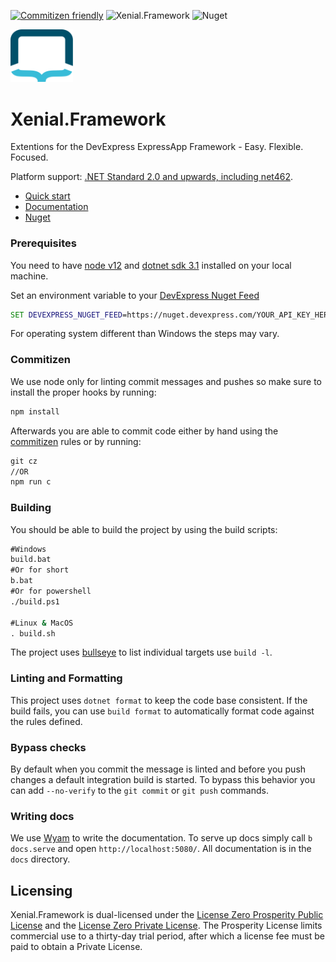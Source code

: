 [![Commitizen friendly](https://img.shields.io/badge/commitizen-friendly-brightgreen.svg)](http://commitizen.github.io/cz-cli/) ![Xenial.Framework](https://github.com/xenial-io/Xenial.Framework/workflows/Xenial.Framework/badge.svg) ![Nuget](https://img.shields.io/nuget/v/Xenial.Framework)

<img src="img/logo.svg" width="100px" />

# Xenial.Framework
Extentions for the DevExpress ExpressApp Framework - Easy. Flexible. Focused.

Platform support: [.NET Standard 2.0 and upwards, including net462](https://docs.microsoft.com/en-us/dotnet/standard/net-standard).  

- [Quick start](#quick-start)
- [Documentation](https://framework.xenial.io)
- [Nuget](https://www.nuget.org/packages/Xenial.Framework/)

### Prerequisites

You need to have [node v12](https://nodejs.org/en/download/) and [dotnet sdk 3.1](https://dotnet.microsoft.com/download) installed on your local machine.

Set an environment variable to your [DevExpress Nuget Feed](https://nuget.devexpress.com/#feed-url)

```cmd
SET DEVEXPRESS_NUGET_FEED=https://nuget.devexpress.com/YOUR_API_KEY_HERE/api
```

For operating system different than Windows the steps may vary.

### Commitizen

We use node only for linting commit messages and pushes so make sure to install the proper hooks by running:

```cmd
npm install
```

Afterwards you are able to commit code either by hand using the [commitizen](https://www.npmjs.com/package/commitizen) rules or by running:

```cmd
git cz
//OR
npm run c
```  

### Building

You should be able to build the project by using the build scripts:

```cmd
#Windows
build.bat
#Or for short
b.bat
#Or for powershell
./build.ps1

#Linux & MacOS
. build.sh
```

The project uses [bullseye](https://github.com/adamralph/bullseye) to list individual targets use `build -l`.

### Linting and Formatting

This project uses `dotnet format` to keep the code base consistent. If the build fails, you can use `build format` to automatically format code against the rules defined.

### Bypass checks

By default when you commit the message is linted and before you push changes a default integration build is started. To bypass this behavior you can add `--no-verify` to the `git commit` or `git push` commands.

### Writing docs

We use [Wyam](https://wyam.io/) to write the documentation. To serve up docs simply call `b docs.serve` and open `http://localhost:5080/`. All documentation is in the `docs` directory.

## Licensing

Xenial.Framework is dual-licensed under the [License Zero Prosperity Public License](https://licensezero.com/licenses/prosperity) and the [License Zero Private License](https://licensezero.com/licenses/private). The Prosperity License limits commercial use to a thirty-day trial period, after which a license fee must be paid to obtain a Private License.
